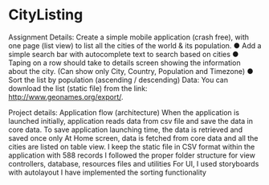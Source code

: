 # CityListing

Assignment Details:
Create a simple mobile application (crash free), with one page (list view) to list all
the cities of the world & its population.
● Add a simple search bar with autocomplete text to search based on cities
● Taping on a row should take to details screen showing the information
about the city. (Can show only City, Country, Population and Timezone)
● Sort the list by population (ascending / descending)
Data​: You can download the list (static file) from the link:
http://www.geonames.org/export/.


Project details: 
Application flow (architecture)
When the application is launched initially, application reads data from csv file and save the data in core data. To save application launching time, the data is retrieved and saved once only
At Home screen, data is fetched from core data and all the cities are listed on table view.
I keep the static file in CSV format within the application with 588 records
I followed the proper folder structure for view controllers, database, resources files and utilities
For UI, I used storyboards with autolayout
I have implemented the sorting functionality
